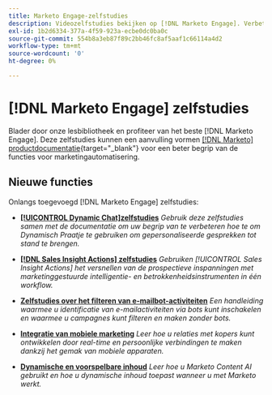```yaml
---
title: Marketo Engage-zelfstudies
description: Videozelfstudies bekijken op [!DNL Marketo Engage]. Verbeter uw begrip van hoe te om marketing automatiseringseigenschappen en meer te gebruiken.
exl-id: 1b2d6334-377a-4f59-923a-ecbe0dc0ba0c
source-git-commit: 554b8a3eb87f89c2bb46fc8af5aaf1c66114a4d2
workflow-type: tm+mt
source-wordcount: '0'
ht-degree: 0%

---
```


# [!DNL Marketo Engage] zelfstudies

Blader door onze lesbibliotheek en profiteer van het beste [!DNL Marketo Engage]. Deze zelfstudies kunnen een aanvulling vormen [[!DNL Marketo] productdocumentatie](https://experienceleague.adobe.com/docs/marketo/using/home.html){target=&quot;_blank&quot;} voor een beter begrip van de functies voor marketingautomatisering.

## Nieuwe functies

Onlangs toegevoegd [!DNL Marketo Engage] zelfstudies:

* **[[!UICONTROL Dynamic Chat]zelfstudies](dynamic-chat/dynamic-chat-overview.md)**
   _Gebruik deze zelfstudies samen met de documentatie om uw begrip van te verbeteren hoe te om Dynamisch Praatje te gebruiken om gepersonaliseerde gesprekken tot stand te brengen._

* **[[!DNL Sales Insight Actions] zelfstudies](/help/sales-insight-actions/overview.md)**
   _Gebruiken [!UICONTROL Sales Insight Actions] het versnellen van de prospectieve inspanningen met marketinggestuurde intelligentie- en betrokkenheidsinstrumenten in één workflow._

* **[Zelfstudies over het filteren van e-mailbot-activiteiten](filtering-email-bot-activities/setup.md)**
   _Een handleiding waarmee u identificatie van e-mailactiviteiten via bots kunt inschakelen en waarmee u campagnes kunt filteren en maken zonder bots._

* **[Integratie van mobiele marketing](cross-channel-marketing/mobile-marketing-learn.md)**
   _Leer hoe u relaties met kopers kunt ontwikkelen door real-time en persoonlijke verbindingen te maken dankzij het gemak van mobiele apparaten._

* **[Dynamische en voorspelbare inhoud](email-marketing/dynamic-and-predictive-content-learn.md)**
   _Leer hoe u Marketo Content AI gebruikt en hoe u dynamische inhoud toepast wanneer u met Marketo werkt._
